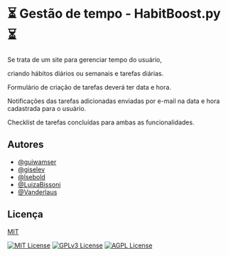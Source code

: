 # ⏳ Gestão de tempo - HabitBoost.py ⏳

Se trata de um site para gerenciar tempo do usuário,

criando hábitos diários ou semanais e tarefas diárias. 

Formulário de criação de tarefas deverá ter data e hora. 

Notificações das tarefas adicionadas enviadas por e-mail na data e hora cadastrada para o usuário. 

Checklist de tarefas concluídas para ambas as funcionalidades.

## Autores

- [@guiwamser](https://github.com/guiwamser)
- [@giselev](https://github.com/giselev)
- [@lsebold](https://github.com/lsebold)
- [@LuizaBissoni](https://github.com/LuizaBissoni)
- [@Vanderlaus](https://github.com/Vanderlaus)

## Licença

[MIT](https://choosealicense.com/licenses/mit/)

[![MIT License](https://img.shields.io/badge/License-MIT-green.svg)](https://choosealicense.com/licenses/mit/) 
[![GPLv3 License](https://img.shields.io/badge/License-GPL%20v3-yellow.svg)](https://opensource.org/licenses/)
[![AGPL License](https://img.shields.io/badge/license-AGPL-blue.svg)](http://www.gnu.org/licenses/agpl-3.0)

